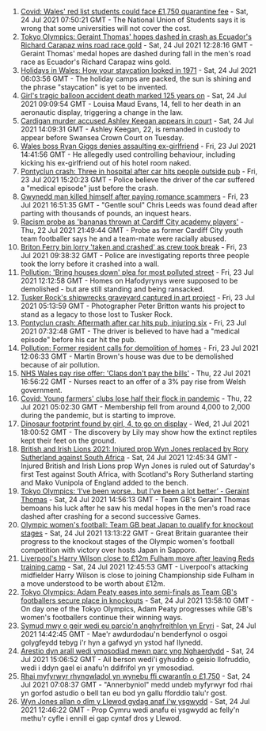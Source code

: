 1. [Covid: Wales' red list students could face £1,750 quarantine fee](https://www.bbc.co.uk/news/uk-wales-57929224) - Sat, 24 Jul 2021 07:50:21 GMT - The National Union of Students says it is wrong that some universities will not cover the cost.
2. [Tokyo Olympics: Geraint Thomas' hopes dashed in crash as Ecuador's Richard Carapaz wins road race gold](https://www.bbc.co.uk/sport/olympics/57952349) - Sat, 24 Jul 2021 12:28:16 GMT - Geraint Thomas' medal hopes are dashed during fall in the men's road race as Ecuador's Richard Carapaz wins gold.
3. [Holidays in Wales: How your staycation looked in 1971](https://www.bbc.co.uk/news/uk-wales-57918491) - Sat, 24 Jul 2021 06:03:56 GMT - The holiday camps are packed, the sun is shining and the phrase "staycation" is yet to be invented.
4. [Girl's tragic balloon accident death marked 125 years on](https://www.bbc.co.uk/news/uk-wales-57932076) - Sat, 24 Jul 2021 09:09:54 GMT - Louisa Maud Evans, 14, fell to her death in an aeronautic display, triggering a change in the law.
5. [Cardigan murder accused Ashley Keegan appears in court](https://www.bbc.co.uk/news/uk-wales-57956292) - Sat, 24 Jul 2021 14:09:31 GMT - Ashley Keegan, 22, is remanded in custody to appear before Swansea Crown Court on Tuesday.
6. [Wales boss Ryan Giggs denies assaulting ex-girlfriend](https://www.bbc.co.uk/news/uk-wales-57939707) - Fri, 23 Jul 2021 14:41:56 GMT - He allegedly used controlling behaviour, including kicking his ex-girlfriend out of his hotel room naked.
7. [Pontyclun crash: Three in hospital after car hits people outside pub](https://www.bbc.co.uk/news/uk-wales-57934076) - Fri, 23 Jul 2021 15:20:23 GMT - Police believe the driver of the car suffered a "medical episode" just before the crash.
8. [Gwynedd man killed himself after paying romance scammers](https://www.bbc.co.uk/news/uk-wales-57935467) - Fri, 23 Jul 2021 16:51:35 GMT - "Gentle soul" Chris Leeds was found dead after parting with thousands of pounds, an inquest hears.
9. [Racism probe as 'bananas thrown at Cardiff City academy players'](https://www.bbc.co.uk/news/uk-wales-57934499) - Thu, 22 Jul 2021 21:49:44 GMT - Probe as former Cardiff City youth team footballer says he and a team-mate were racially abused.
10. [Briton Ferry bin lorry 'taken and crashed' as crew took break](https://www.bbc.co.uk/news/uk-wales-57941011) - Fri, 23 Jul 2021 09:38:32 GMT - Police are investigating reports three people took the lorry before it crashed into a wall.
11. [Pollution: 'Bring houses down' plea for most polluted street](https://www.bbc.co.uk/news/uk-wales-57935458) - Fri, 23 Jul 2021 12:12:58 GMT - Homes on Hafodyrynys were supposed to be demolished - but are still standing and being ransacked.
12. [Tusker Rock's shipwrecks graveyard captured in art project](https://www.bbc.co.uk/news/uk-wales-57918489) - Fri, 23 Jul 2021 05:13:59 GMT - Photographer Peter Britton wants his project to stand as a legacy to those lost to Tusker Rock.
13. [Pontyclun crash: Aftermath after car hits pub, injuring six](https://www.bbc.co.uk/news/uk-wales-57939709) - Fri, 23 Jul 2021 07:32:48 GMT - The driver is believed to have had a "medical episode" before his car hit the pub.
14. [Pollution: Former resident calls for demolition of homes](https://www.bbc.co.uk/news/uk-wales-57941020) - Fri, 23 Jul 2021 12:06:33 GMT - Martin Brown's house was due to be demolished because of air pollution.
15. [NHS Wales pay rise offer: 'Claps don't pay the bills'](https://www.bbc.co.uk/news/uk-wales-57932294) - Thu, 22 Jul 2021 16:56:22 GMT - Nurses react to an offer of a 3% pay rise from Welsh government.
16. [Covid: Young farmers' clubs lose half their flock in pandemic](https://www.bbc.co.uk/news/uk-wales-57923766) - Thu, 22 Jul 2021 05:02:30 GMT - Membership fell from around 4,000 to 2,000 during the pandemic, but is starting to improve.
17. [Dinosaur footprint found by girl, 4, to go on display](https://www.bbc.co.uk/news/uk-wales-57921987) - Wed, 21 Jul 2021 18:00:52 GMT - The discovery by Lily may show how the extinct reptiles kept their feet on the ground.
18. [British and Irish Lions 2021: Injured prop Wyn Jones replaced by Rory Sutherland against South Africa](https://www.bbc.co.uk/sport/rugby-union/57953913) - Sat, 24 Jul 2021 12:45:34 GMT - Injured British and Irish Lions prop Wyn Jones is ruled out of Saturday's first Test against South Africa, with Scotland's Rory Sutherland starting and Mako Vunipola of England added to the bench.
19. [Tokyo Olympics: ‘I’ve been worse.. but I’ve been a lot better’ - Geraint Thomas](https://www.bbc.co.uk/sport/av/olympics/57956729) - Sat, 24 Jul 2021 14:56:13 GMT - Team GB's Geraint Thomas bemoans his luck after he saw his medal hopes in the men's road race dashed after crashing for a second successive Games.
20. [Olympic women's football: Team GB beat Japan to qualify for knockout stages](https://www.bbc.co.uk/sport/football/57932917) - Sat, 24 Jul 2021 13:13:22 GMT - Great Britain guarantee their progress to the knockout stages of the Olympic women's football competition with victory over hosts Japan in Sapporo.
21. [Liverpool's Harry Wilson close to £12m Fulham move after leaving Reds training camp](https://www.bbc.co.uk/sport/football/57955067) - Sat, 24 Jul 2021 12:45:53 GMT - Liverpool's attacking midfielder Harry Wilson is close to joining Championship side Fulham in a move understood to be worth about £12m.
22. [Tokyo Olympics: Adam Peaty eases into semi-finals as Team GB's footballers secure place in knockouts](https://www.bbc.co.uk/sport/olympics/57955443) - Sat, 24 Jul 2021 13:58:10 GMT - On day one of the Tokyo Olympics, Adam Peaty progresses while GB's women's footballers continue their winning ways.
23. [Symud mwy o geir wedi eu parcio'n anghyfreithlon yn Eryri](https://www.bbc.co.uk/newyddion/57955662) - Sat, 24 Jul 2021 14:42:45 GMT - Mae'r awdurdodau'n benderfynol o osgoi golygfeydd tebyg i'r hyn a gafwyd yn ystod haf llynedd.
24. [Arestio dyn arall wedi ymosodiad mewn parc yng Nghaerdydd](https://www.bbc.co.uk/newyddion/57955663) - Sat, 24 Jul 2021 15:06:52 GMT - Ail berson wedi'i gyhuddo o geisio llofruddio, wedi i ddyn gael ei anafu'n ddifrifol yn yr ymosodiad.
25. [Rhai myfyrwyr rhyngwladol yn wynebu ffi cwarantîn o £1,750](https://www.bbc.co.uk/newyddion/57941946) - Sat, 24 Jul 2021 07:08:37 GMT - "Annerbyniol" medd undeb myfyrwyr fod rhai yn gorfod astudio o bell tan eu bod yn gallu fforddio talu'r gost.
26. [Wyn Jones allan o dîm y Llewod gydag anaf i'w ysgwydd](https://www.bbc.co.uk/newyddion/57955658) - Sat, 24 Jul 2021 12:46:22 GMT - Prop Cymru wedi anafu ei ysgwydd ac felly'n methu'r cyfle i ennill ei gap cyntaf dros y Llewod.
